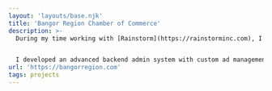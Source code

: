 ```yaml
---
layout: 'layouts/base.njk'
title: 'Bangor Region Chamber of Commerce'
description: >-
  During my time working with [Rainstorm](https://rainstorminc.com), I built a new site for one of the largest Chambers in Maine.


  I developed an advanced backend admin system with custom ad management and implemented several integrations to their exisiting membership system.
url: 'https://bangorregion.com'
tags: projects
---
```

